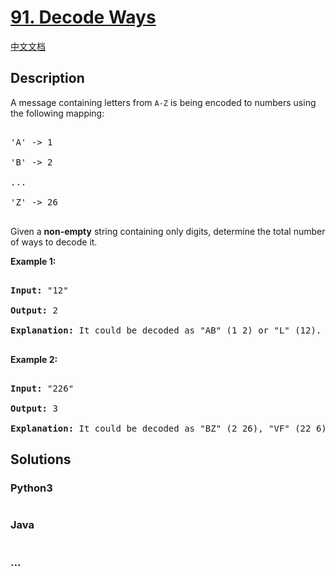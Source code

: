 # [91. Decode Ways](https://leetcode.com/problems/decode-ways)

[中文文档](/solution/0000-0099/0091.Decode%20Ways/README.md)

## Description
<p>A message containing letters from <code>A-Z</code> is being encoded to numbers using the following mapping:</p>



<pre>

&#39;A&#39; -&gt; 1

&#39;B&#39; -&gt; 2

...

&#39;Z&#39; -&gt; 26

</pre>



<p>Given a <strong>non-empty</strong> string containing only digits, determine the total number of ways to decode it.</p>



<p><strong>Example 1:</strong></p>



<pre>

<strong>Input:</strong> &quot;12&quot;

<strong>Output:</strong> 2

<strong>Explanation:</strong>&nbsp;It could be decoded as &quot;AB&quot; (1 2) or &quot;L&quot; (12).

</pre>



<p><strong>Example 2:</strong></p>



<pre>

<strong>Input:</strong> &quot;226&quot;

<strong>Output:</strong> 3

<strong>Explanation:</strong>&nbsp;It could be decoded as &quot;BZ&quot; (2 26), &quot;VF&quot; (22 6), or &quot;BBF&quot; (2 2 6).</pre>




## Solutions


<!-- tabs:start -->

### **Python3**

```python

```

### **Java**

```java

```

### **...**
```

```

<!-- tabs:end -->